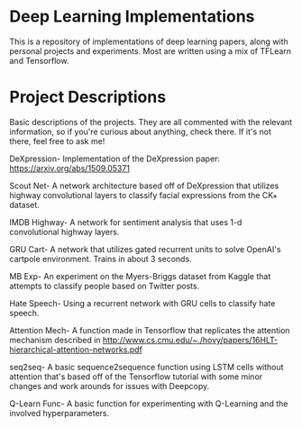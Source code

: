 # Deep Learning Implementations
This is a repository of implementations of deep learning papers, along with personal projects and experiments. Most are written
using a mix of TFLearn and Tensorflow. 

# Project Descriptions
Basic descriptions of the projects. They are all commented with the relevant information, so if you're curious about anything, check there. If it's not there, feel free to ask me!

DeXpression- Implementation of the DeXpression paper: https://arxiv.org/abs/1509.05371
	
Scout Net- A network architecture based off of DeXpression that utilizes highway convolutional layers to classify facial expressions from the CK+ dataset.
	
IMDB Highway- A network for sentiment analysis that uses 1-d convolutional highway layers.

GRU Cart- A network that utilizes gated recurrent units to solve OpenAI's cartpole environment. Trains in about 3 seconds.

MB Exp- An experiment on the Myers-Briggs dataset from Kaggle that attempts to classify people based on Twitter posts.

Hate Speech- Using a recurrent network with GRU cells to classify hate speech.

Attention Mech- A function made in Tensorflow that replicates the attention mechanism described in http://www.cs.cmu.edu/~./hovy/papers/16HLT-hierarchical-attention-networks.pdf

seq2seq- A basic sequence2sequence function using LSTM cells without attention that's based off of the Tensorflow tutorial with some minor changes and work arounds for issues with Deepcopy.

Q-Learn Func- A basic function for experimenting with Q-Learning and the involved hyperparameters.



